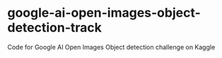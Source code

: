 # google-ai-open-images-object-detection-track
Code for Google AI Open Images Object detection challenge on Kaggle
